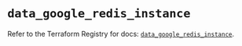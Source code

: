 # `data_google_redis_instance`

Refer to the Terraform Registry for docs: [`data_google_redis_instance`](https://registry.terraform.io/providers/hashicorp/google/5.20.0/docs/data-sources/redis_instance).
